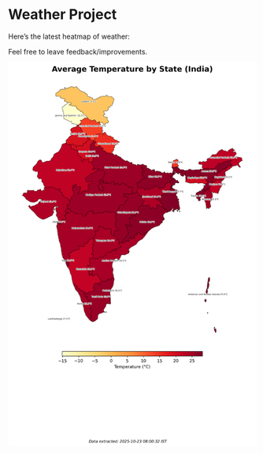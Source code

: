 # Weather Project

Here’s the latest heatmap of weather:

Feel free to leave feedback/improvements.

![India Heatmap](docs/assets/india_heatmap.png?v=F9934A)
